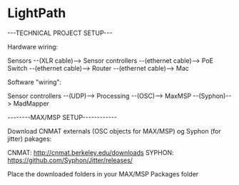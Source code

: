 # LightPath

---TECHNICAL PROJECT SETUP---


Hardware wiring:

Sensors  --(XLR cable)-->  Sensor controllers  --(ethernet cable)-->  PoE Switch  --(ethernet cable)-->  Router  --(ethernet cable)-->  Mac


Software "wiring":

Sensor controllers --(UDP)--> Processing --(OSC)--> MaxMSP --(Syphon)--> MadMapper



--------MAX/MSP SETUP------------

Download CNMAT externals (OSC objects for MAX/MSP) og Syphon (for jitter) pakages:

CNMAT: http://cnmat.berkeley.edu/downloads
SYPHON: https://github.com/Syphon/Jitter/releases/

Place the downloaded folders in your MAX/MSP Packages folder
